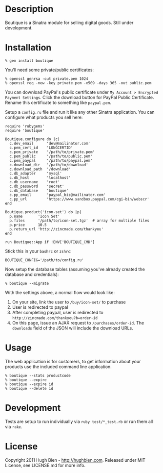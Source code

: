Description
===========

Boutique is a Sinatra module for selling digital goods.  Still under development.

Installation
============

    % gem install boutique

You'll need some private/public certificates:

    % openssl genrsa -out private.pem 1024
    % openssl req -new -key private.pem -x509 -days 365 -out public.pem

You can download PayPal's public certificate under `My Account > Encrypted
Payment Settings`.  Click the download button for PayPal Public Certificate.
Rename this certificate to something like `paypal.pem`.

Setup a `config.ru` file and run it like any other Sinatra application.  You
can configure what products you sell here:

    require 'rubygems'
    require 'boutique'

    Boutique.configure do |c|
      c.dev_email      'dev@mailinator.com'
      c.pem_cert_id    'LONGCERTID'
      c.pem_private    '/path/to/private.pem'
      c.pem_public     '/path/to/public.pem'
      c.pem_paypal     '/path/to/paypal.pem'
      c.download_dir   '/path/to/download'
      c.download_path  '/download'
      c.db_adapter     'mysql'
      c.db_host        'localhost'
      c.db_username    'root'
      c.db_password    'secret'
      c.db_database    'boutique'
      c.pp_email       'paypal_biz@mailinator.com'
      c.pp_url         'https://www.sandbox.paypal.com/cgi-bin/webscr'
    end

    Boutique.product('icon-set') do |p|
      p.name       'Icon Set'
      p.files      '/path/to/icon-set.tgz'  # array for multiple files
      p.price      10.5
      p.return_url 'http://zincmade.com/thankyou'
    end

    run Boutique::App if !ENV['BOUTIQUE_CMD']

Stick this in your `bashrc` or `zshrc`:

    BOUTIQUE_CONFIG='/path/to/config.ru'

Now setup the database tables (assuming you've already created the database and
credentials):

    % boutique --migrate

With the settings above, a normal flow would look like:

1. On your site, link the user to `/buy/icon-set/` to purchase
2. User is redirected to paypal
3. After completing paypal, user is redirected to 
   `http://zincmade.com/thankyou?b=order-id`
4. On this page, issue an AJAX request to `/purchases/order-id`.
   The `downloads` field of the JSON will include the download URLs.

Usage
=====

The web application is for customers, to get information about your products use
the included command line application.

    % boutique --stats productcode
    % boutique --expire
    % boutique --expire id
    % boutique --delete id

Development
===========

Tests are setup to run individually via `ruby test/*_test.rb` or run them all
via `rake`.

License
=======

Copyright 2011 Hugh Bien - http://hughbien.com.
Released under MIT License, see LICENSE.md for more info.
